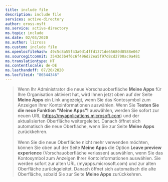 ```yaml
---
title: include file
description: include file
services: active-directory
author: eross-msft
ms.service: active-directory
ms.topic: include
ms.date: 02/03/2020
ms.author: lizross
ms.custom: include file
ms.openlocfilehash: 49c5c8a55f43a0d14ffd1371de65680d8588e067
ms.sourcegitcommit: 3543d3b4f6c6f496d22ea5f97d8cd2700ac9a481
ms.translationtype: HT
ms.contentlocale: de-DE
ms.lasthandoff: 07/20/2020
ms.locfileid: "86544346"
---
```

> Wenn Ihr Administrator die neue Vorschauoberfläche **Meine Apps** für Ihre Organisation aktiviert hat, wird Ihnen jetzt oben auf der Seite **Meine Apps** ein Link angezeigt, wenn Sie das Kontosymbol zum Anzeigen Ihrer Kontoinformationen auswählen. Wenn Sie **Testen Sie die neue Funktion "Meine Apps"!** auswählen, werden Sie sofort zur neuen URL (https://myapplications.microsoft.com) und der aktualisierten Oberfläche weitergeleitet. Danach öffnet sich automatisch die neue Oberfläche, wenn Sie zur Seite **Meine Apps** zurückkehren.<br><br>Wenn Sie die neue Oberfläche nicht mehr verwenden möchten, können Sie oben auf der Seite **Meine Apps** die Option **Leave preview experience** (Vorschauoberfläche verlassen) auswählen, wenn Sie das Kontosymbol zum Anzeigen Ihrer Kontoinformationen auswählen. Sie werden sofort zur alten URL (myapps.microsoft.com) und zur alten Oberfläche zurückgeleitet. Danach öffnet sich automatisch die alte Oberfläche, sobald Sie zur Seite **Meine Apps** zurückkehren.
